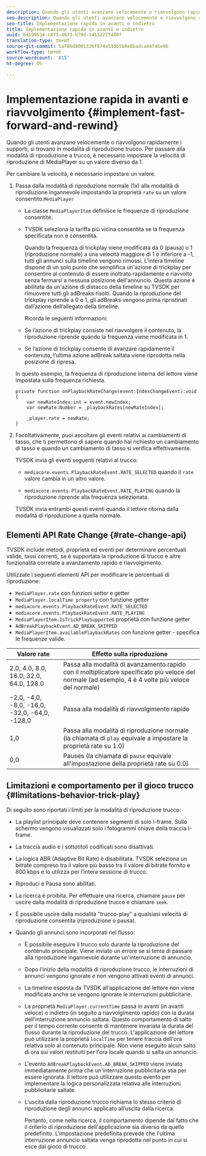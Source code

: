 ```yaml
---
description: Quando gli utenti avanzano velocemente o riavvolgono rapidamente i supporti, si trovano in modalità di riproduzione trucco. Per passare alla modalità di riproduzione a trucco, è necessario impostare la velocità di riproduzione di MediaPlayer su un valore diverso da 1.
seo-description: Quando gli utenti avanzano velocemente o riavvolgono rapidamente i supporti, si trovano in modalità di riproduzione trucco. Per passare alla modalità di riproduzione a trucco, è necessario impostare la velocità di riproduzione di MediaPlayer su un valore diverso da 1.
seo-title: Implementazione rapida in avanti e indietro
title: Implementazione rapida in avanti e indietro
uuid: bd190534-c871-4673-b79d-1413277f480f
translation-type: tm+mt
source-git-commit: 5a786d8001326f874a51d65b8e8badca44f46e96
workflow-type: tm+mt
source-wordcount: '815'
ht-degree: 0%

---
```



# Implementazione rapida in avanti e riavvolgimento {#implement-fast-forward-and-rewind}

Quando gli utenti avanzano velocemente o riavvolgono rapidamente i supporti, si trovano in modalità di riproduzione trucco. Per passare alla modalità di riproduzione a trucco, è necessario impostare la velocità di riproduzione di MediaPlayer su un valore diverso da 1.

Per cambiare la velocità, è necessario impostare un valore.

1. Passa dalla modalità di riproduzione normale (1x) alla modalità di riproduzione ingannevole impostando la proprietà `rate` su un valore consentito.`MediaPlayer`

   * La classe `MediaPlayerItem` definisce le frequenze di riproduzione consentite.
   * TVSDK seleziona la tariffa più vicina consentita se la frequenza specificata non è consentita.

      Quando la frequenza di trickplay viene modificata da 0 (pausa) o 1 (riproduzione normale) a una velocità maggiore di 1 o inferiore a -1, tutti gli annunci sulla timeline vengono rimossi. L&#39;intera timeline dispone di un solo punto che semplifica un&#39;azione di trickplay per consentire al contenuto di essere inoltrato rapidamente e riavvolto senza fermarsi a nessuna posizione dell&#39;annuncio. Questa azione è abilitata da un&#39;azione di distacco della timeline su TVSDK per rimuovere tutti gli adBreaks risolti. Quando la riproduzione del trickplay riprende a 0 o 1, gli adBreaks vengono prima ripristinati dall’azione dell’allegato della timeline.

      Ricorda le seguenti informazioni:

   * Se l’azione di trickplay consiste nel riavvolgere il contenuto, la riproduzione riprende quando la frequenza viene modificata in 1.
   * Se l’azione di trickplay consente di avanzare rapidamente il contenuto, l’ultima azione adBreak saltata viene riprodotta nella posizione di ripresa.

   In questo esempio, la frequenza di riproduzione interna del lettore viene impostata sulla frequenza richiesta.

   ```
   private function onPlaybackRateChange(event:IndexChangeEvent):void { 
       var newRateIndex:int = event.newIndex; 
       var newRate:Number = _playbackRates[newRateIndex]; 
   
       _player.rate = newRate; 
   } 
   ```

1. Facoltativamente, puoi ascoltare gli eventi relativi ai cambiamenti di tasso, che ti permettono di sapere quando hai richiesto un cambiamento di tasso e quando un cambiamento di tasso si verifica effettivamente.

   TVSDK invia gli eventi seguenti relativi al trucco:

   * `mediacore.events.PlaybackRateEvent.RATE_SELECTED` quando il  `rate` valore cambia in un altro valore.

   * `mediacore.events.PlaybackRateEvent.RATE_PLAYING` quando la riproduzione riprende alla frequenza selezionata.

   TVSDK invia entrambi questi eventi quando il lettore ritorna dalla modalità di riproduzione a quella normale.

## Elementi API Rate Change {#rate-change-api}

TVSDK include metodi, proprietà ed eventi per determinare percentuali valide, tassi correnti, se è supportata la riproduzione di trucco e altre funzionalità correlate a avanzamento rapido e riavvolgimento.

Utilizzate i seguenti elementi API per modificare le percentuali di riproduzione:

* `MediaPlayer.rate` con funzioni setter e getter
* `MediaPlayer.localTime property` con funzione getter
* `mediacore.events.PlaybackRateEvent.RATE_SELECTED`
* `mediacore.events.PlaybackRateEvent.RATE_PLAYING`
* `MediaPlayerItem.IsTrickPlaySupported` proprietà con funzione getter
* `AdBreakPlaybackEvent.AD_BREAK_SKIPPED`
* `MediaPlayerItem.availablePlaybackRates` con funzione getter - specifica le frequenze valide.

| Valore rate | Effetto sulla riproduzione |
|---|---|
| 2.0, 4.0, 8.0, 16.0, 32.0, 64.0, 128.0 | Passa alla modalità di avanzamento rapido con il moltiplicatore specificato più veloce del normale (ad esempio, 4 è 4 volte più veloce del normale) |
| -2,0, -4,0, -8,0, -16,0, -32,0, -64,0, -128,0 | Passa alla modalità di riavvolgimento rapido |
| 1,0 | Passa alla modalità di riproduzione normale (la chiamata di `play` equivale a impostare la proprietà rate su 1.0) |
| 0,0 | Pauses (la chiamata di `pause` equivale all&#39;impostazione della proprietà rate su 0.0) |

## Limitazioni e comportamento per il gioco trucco {#limitations-behavior-trick-play}

Di seguito sono riportati i limiti per la modalità di riproduzione trucco:

* La playlist principale deve contenere segmenti di solo I-frame. Sullo schermo vengono visualizzati solo i fotogrammi chiave della traccia I-frame.
* La traccia audio e i sottotitoli codificati sono disattivati.
* La logica ABR (Adaptive Bit Rate) è disabilitata. TVSDK seleziona un bitrate compreso tra il valore più basso tra il valore di bitrate fornito e 800 kbps e lo utilizza per l’intera sessione di trucco.
* Riproduci e Pausa sono abilitati.
* La ricerca è proibita. Per effettuare una ricerca, chiamare `pause` per uscire dalla modalità di riproduzione trucco e chiamare `seek`.

* È possibile uscire dalla modalità &quot;trucco-play&quot; a qualsiasi velocità di riproduzione consentita (riproduzione o pausa).
* Quando gli annunci sono incorporati nel flusso:

   * È possibile eseguire il trucco solo durante la riproduzione del contenuto principale. Viene inviato un errore se si tenta di passare alla riproduzione ingannevole durante un&#39;interruzione di annuncio.
   * Dopo l’inizio della modalità di riproduzione trucco, le interruzioni di annunci vengono ignorate e non vengono attivati eventi di annunci.
   * La timeline esposta da TVSDK all’applicazione del lettore non viene modificata anche se vengono ignorate le interruzioni pubblicitarie.
   * La proprietà `MediaPlayer.currentTime` passa in avanti (in avanti veloce) o indietro (in seguito a riavvolgimento rapido) con la durata dell&#39;interruzione annuncio saltata. Questo comportamento di salto per il tempo corrente consente di mantenere invariata la durata del flusso durante la riproduzione del trucco. L&#39;applicazione del lettore può utilizzare la proprietà `localTime` per tenere traccia dell&#39;ora relativa solo al contenuto principale. Non viene eseguito alcun salto di ora sui valori restituiti per l&#39;ora locale quando si salta un annuncio.

   * L&#39;evento `AdBreakPlaybackEvent.AD_BREAK_SKIPPED` viene inviato immediatamente prima che un&#39;interruzione pubblicitaria stia per essere ignorata. Il lettore può utilizzare questo evento per implementare la logica personalizzata relativa alle interruzioni pubblicitarie saltate.
   * L’uscita dalla riproduzione trucco richiama lo stesso criterio di riproduzione degli annunci applicato all’uscita dalla ricerca.

      Pertanto, come nella ricerca, il comportamento dipende dal fatto che il criterio di riproduzione dell&#39;applicazione sia diverso da quello predefinito. L&#39;impostazione predefinita prevede che l&#39;ultima interruzione annuncio saltata venga riprodotta nel punto in cui si esce dal gioco di trucco.